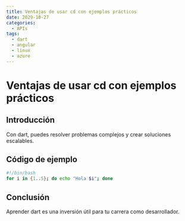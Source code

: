 ```yaml
---
title: Ventajas de usar cd con ejemplos prácticos
date: 2029-10-27
categories:
  - APIs
tags:
  - dart
  - angular
  - linux
  - azure
---
```


# Ventajas de usar cd con ejemplos prácticos

## Introducción

Con dart, puedes resolver problemas complejos y crear soluciones escalables.

## Código de ejemplo

```bash
#!/bin/bash
for i in {1..5}; do echo "Hola $i"; done
```

## Conclusión

Aprender dart es una inversión útil para tu carrera como desarrollador.